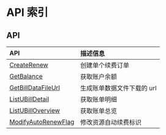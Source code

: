 # API 索引

## API

| API | 描述信息 |
|:---|:---|
|[CreateRenew](api/ubill-api/create_renew)|创建单个续费订单|
|[GetBalance](api/ubill-api/get_balance)|获取账户余额|
|[GetBillDataFileUrl](api/ubill-api/get_bill_data_file_url)|生成账单数据文件下载的 url|
|[ListUBillDetail](api/ubill-api/list_u_bill_detail)|获取账单明细|
|[ListUBillOverview](api/ubill-api/list_u_bill_overview)|获取账单总览|
|[ModifyAutoRenewFlag](api/ubill-api/modify_auto_renew_flag)|修改资源自动续费标识|
